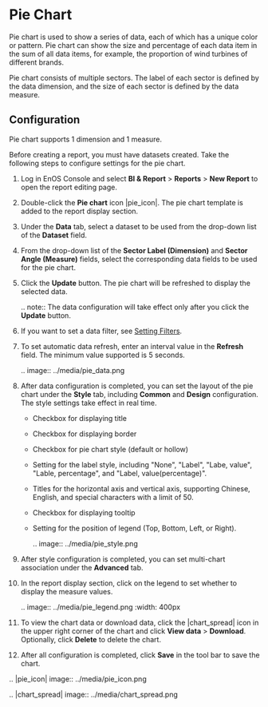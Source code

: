 # Pie Chart

Pie chart is used to show a series of data, each of which has a unique color or pattern. Pie chart can show the size and percentage of each data item in the sum of all data items, for example, the proportion of wind turbines of different brands.

Pie chart consists of multiple sectors. The label of each sector is defined by the data dimension, and the size of each sector is defined by the data measure.

## Configuration

Pie chart supports 1 dimension and 1 measure.

Before creating a report, you must have datasets created. Take the following steps to configure settings for the pie chart.

1. Log in EnOS Console and select **BI & Report** > **Reports** > **New Report** to open the report editing page.

2. Double-click the **Pie chart** icon |pie_icon|. The pie chart template is added to the report display section.

3. Under the **Data** tab, select a dataset to be used from the drop-down list of the **Dataset** field.

4. From the drop-down list of the **Sector Label (Dimension)** and **Sector Angle (Measure)** fields, select the corresponding data fields to be used for the pie chart.

5. Click the **Update** button. The pie chart will be refreshed to display the selected data.

   .. note:: The data configuration will take effect only after you click the **Update** button.

6. If you want to set a data filter, see [Setting Filters](filter).

7. To set automatic data refresh, enter an interval value in the **Refresh** field. The minimum value supported is 5 seconds.

   .. image:: ../media/pie_data.png

8. After data configuration is completed, you can set the layout of the pie chart under the **Style** tab, including **Common** and **Design** configuration. The style settings take effect in real time.

   - Checkbox for displaying title

   - Checkbox for displaying border

   - Checkbox for pie chart style (default or hollow)

   - Setting for the label style, including "None", "Label", "Labe, value", "Lable, percentage", and "Label, value(percentage)".

   - Titles for the horizontal axis and vertical axis, supporting Chinese, English, and special characters with a limit of 50.

   - Checkbox for displaying tooltip

   - Setting for the position of legend (Top, Bottom, Left, or Right).

     .. image:: ../media/pie_style.png

9. After style configuration is completed, you can set multi-chart association under the **Advanced** tab.

10. In the report display section, click on the legend to set whether to display the measure values.

    .. image:: ../media/pie_legend.png
       :width: 400px

11. To view the chart data or download data, click the |chart_spread| icon in the upper right corner of the chart and click **View data** > **Download**. Optionally, click **Delete** to delete the chart.

12. After all configuration is completed, click **Save** in the tool bar to save the chart.

.. |pie_icon| image:: ../media/pie_icon.png

.. |chart_spread| image:: ../media/chart_spread.png

<!--end-->
